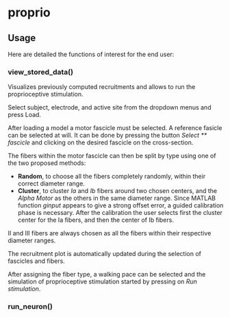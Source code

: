 # proprio

## Usage

Here are detailed the functions of interest for the end user:

### view_stored_data()
Visualizes previously computed recruitments and allows to run the proprioceptive stimulation.

Select subject, electrode, and active site from the dropdown menus and press Load.

After loading a model a motor fascicle must be selected. A reference fasicle can be selected at will.
It can be done by pressing the button _Select ** fascicle_ and clicking on the desired fascicle on the cross-section.

The fibers within the motor fascicle can then be split by type using one of the two proposed methods:
-   **Random**, to choose all the fibers completely randomly, within their correct diameter range.
-   **Cluster**, to cluster *Ia* and *Ib* fibers around two chosen centers, and the _Alpha Motor_ as the others in the same diameter range.
    Since MATLAB function _ginput_ appears to give a strong offset error, a guided calibration phase is necessary. After the calibration the
    user selects first the cluster center for the Ia fibers, and then the center of Ib fibers.

II and III fibers are always chosen as all the fibers within their respective diameter ranges.

The recruitment plot is automatically updated during the selection of fascicles and fibers.

After assigning the fiber type, a walking pace can be selected and
the simulation of proprioceptive stimulation started by pressing on _Run stimulation_.

### run_neuron()

